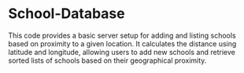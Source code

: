 # School-Database
This code provides a basic server setup for adding and listing schools based on proximity to a given location. It calculates the distance using latitude and longitude, allowing users to add new schools and retrieve sorted lists of schools based on their geographical proximity.
